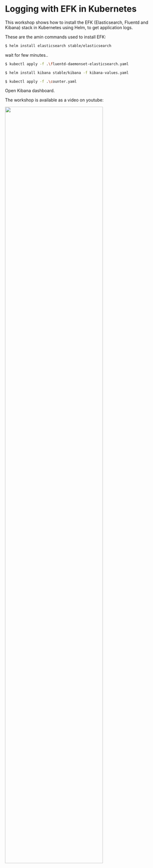 # Logging with EFK in Kubernetes

This workshop shows how to install the EFK (Elasticsearch, Fluentd and Kibana) stack in Kubernetes using Helm, to get application logs.

These are the amin commands used to install EFK:

```bash
$ helm install elasticsearch stable/elasticsearch
```

wait for few minutes..

```bash
$ kubectl apply -f .\fluentd-daemonset-elasticsearch.yaml
```

```bash
$ helm install kibana stable/kibana -f kibana-values.yaml
```

```bash
$ kubectl apply -f .\counter.yaml
```

Open Kibana dashboard.

The workshop is available as a video on youtube:

<a href="https://www.youtube.com/watch?v=mwToMPpDHfg&list=PLpbcUe4chE7-Eb5DUTKcR80rPAK-ZnefW"><img src="https://github.com/HoussemDellai/EFK-Kubernetes/blob/master/images/efk-sketch-light.jpg?raw=true" width="80%"></a>

